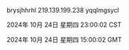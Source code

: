brysjhhrhl 219.139.199.238 yqqlmgsycl

2024年 10月 24日 星期四 23:00:02 CST

2024年 10月 24日 星期四 15:00:02 GMT
